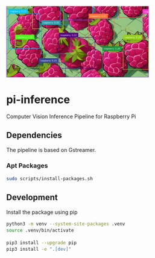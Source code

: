 <img src="https://github.com/ethanlee928/pi-inference/raw/main/images/raspberries-inference.jpg" width="75%" alt="raspberries-inference">

# pi-inference

Computer Vision Inference Pipeline for Raspberry Pi

## Dependencies

The pipeline is based on Gstreamer.

### Apt Packages

```bash
sudo scripts/install-packages.sh
```

## Development

Install the package using pip

```bash
python3 -m venv --system-site-packages .venv
source .venv/bin/activate

pip3 install --upgrade pip
pip3 install -e ".[dev]"
```

